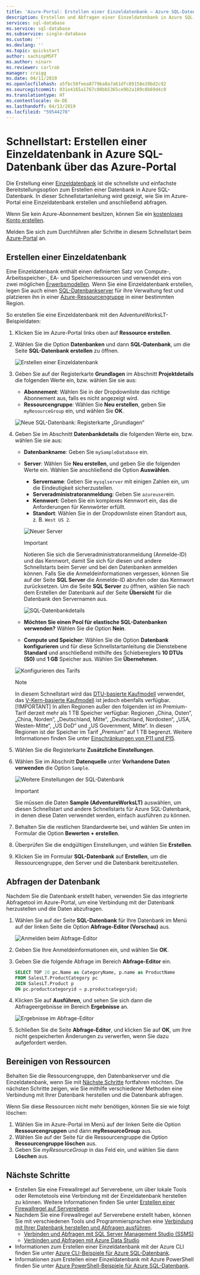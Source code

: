 ```yaml
---
title: 'Azure-Portal: Erstellen einer Einzeldatenbank – Azure SQL-Datenbank | Microsoft-Dokumentation'
description: Erstellen und Abfragen einer Einzeldatenbank in Azure SQL-Datenbank über das Azure-Portal
services: sql-database
ms.service: sql-database
ms.subservice: single-database
ms.custom: ''
ms.devlang: ''
ms.topic: quickstart
author: sachinpMSFT
ms.author: ninarn
ms.reviewer: carlrab
manager: craigg
ms.date: 04/11/2019
ms.openlocfilehash: a5fbc58feea8779ba8a7a61dfc89158e20bd2c92
ms.sourcegitcommit: 031e4165a1767c00bb5365ce9b2a189c8b69d4c0
ms.translationtype: HT
ms.contentlocale: de-DE
ms.lasthandoff: 04/13/2019
ms.locfileid: "59544278"
---
```

# <a name="quickstart-create-a-single-database-in-azure-sql-database-using-the-azure-portal"></a>Schnellstart: Erstellen einer Einzeldatenbank in Azure SQL-Datenbank über das Azure-Portal

Die Erstellung einer [Einzeldatenbank](sql-database-single-database.md) ist die schnellste und einfachste Bereitstellungsoption zum Erstellen einer Datenbank in Azure SQL-Datenbank. In dieser Schnellstartanleitung wird gezeigt, wie Sie im Azure-Portal eine Einzeldatenbank erstellen und anschließend abfragen.

Wenn Sie kein Azure-Abonnement besitzen, können Sie ein [kostenloses Konto erstellen](https://azure.microsoft.com/free/).

Melden Sie sich zum Durchführen aller Schritte in diesem Schnellstart beim [Azure-Portal](https://portal.azure.com/) an.

## <a name="create-a-single-database"></a>Erstellen einer Einzeldatenbank

Eine Einzeldatenbank enthält einen definierten Satz von Compute-, Arbeitsspeicher-, EA- und Speicherressourcen und verwendet eins von zwei möglichen [Erwerbsmodellen](sql-database-purchase-models.md). Wenn Sie eine Einzeldatenbank erstellen, legen Sie auch einen [SQL-Datenbankserver](sql-database-servers.md) für ihre Verwaltung fest und platzieren ihn in einer [Azure-Ressourcengruppe](../azure-resource-manager/resource-group-overview.md) in einer bestimmten Region.

So erstellen Sie eine Einzeldatenbank mit den AdventureWorksLT-Beispieldaten:

1. Klicken Sie im Azure-Portal links oben auf **Ressource erstellen**.
2. Wählen Sie die Option **Datenbanken** und dann **SQL-Datenbank**, um die Seite **SQL-Datenbank erstellen** zu öffnen. 

   ![Erstellen einer Einzeldatenbank](./media/sql-database-get-started-portal/create-database-1.png)

1. Geben Sie auf der Registerkarte **Grundlagen** im Abschnitt **Projektdetails** die folgenden Werte ein, bzw. wählen Sie sie aus:

   - **Abonnement**: Wählen Sie in der Dropdownliste das richtige Abonnement aus, falls es nicht angezeigt wird.
   - **Ressourcengruppe**: Wählen Sie **Neu erstellen**, geben Sie `myResourceGroup` ein, und wählen Sie **OK**.

   ![Neue SQL-Datenbank: Registerkarte „Grundlagen“](media/sql-database-get-started-portal/new-sql-database-basics.png)


1. Geben Sie im Abschnitt **Datenbankdetails** die folgenden Werte ein, bzw. wählen Sie sie aus: 

   - **Datenbankname**: Geben Sie `mySampleDatabase` ein.
   - **Server**: Wählen Sie **Neu erstellen**, und geben Sie die folgenden Werte ein. Wählen Sie anschließend die Option **Auswählen**. 
       - **Servername**: Geben Sie `mysqlserver` mit einigen Zahlen ein, um die Eindeutigkeit sicherzustellen. 
       - **Serveradministratoranmeldung**: Geben Sie `azureuser`ein.
       - **Kennwort**: Geben Sie ein komplexes Kennwort ein, das die Anforderungen für Kennwörter erfüllt. 
       - **Standort**: Wählen Sie in der Dropdownliste einen Standort aus, z. B. `West US 2`. 

       ![Neuer Server](media/sql-database-get-started-portal/new-server.png)

        > [!IMPORTANT]
        > Notieren Sie sich die Serveradministratoranmeldung (Anmelde-ID) und das Kennwort, damit Sie sich für diesen und andere Schnellstarts beim Server und bei den Datenbanken anmelden können. Falls Sie die Anmeldeinformationen vergessen, können Sie auf der Seite **SQL Server** die Anmelde-ID abrufen oder das Kennwort zurücksetzen. Um die Seite **SQL Server** zu öffnen, wählen Sie nach dem Erstellen der Datenbank auf der Seite **Übersicht** für die Datenbank den Servernamen aus.

      ![SQL-Datenbankdetails](media/sql-database-get-started-portal/sql-db-basic-db-details.png)

   - **Möchten Sie einen Pool für elastische SQL-Datenbanken verwenden?** Wählen Sie die Option **Nein**. 
   - **Compute und Speicher**: Wählen Sie die Option **Datenbank konfigurieren** und für diese Schnellstartanleitung die Dienstebene **Standard** und anschließend mithilfe des Schiebereglers **10 DTUs (S0)** und **1 GB** Speicher aus. Wählen Sie **Übernehmen**. 

    ![Konfigurieren des Tarifs](media/sql-database-get-started-portal/create-database-s1.png) 


      > [!NOTE]
      > In diesem Schnellstart wird das [DTU-basierte Kaufmodell](sql-database-service-tiers-dtu.md) verwendet, das [V-Kern-basierte Kaufmodell](sql-database-service-tiers-vcore.md) ist jedoch ebenfalls verfügbar.
      > [!IMPORTANT]
      > In allen Regionen außer den folgenden ist im Premium-Tarif derzeit mehr als 1 TB Speicher verfügbar: Regionen „China, Osten“, „China, Norden“, „Deutschland, Mitte“, „Deutschland, Nordosten“, „USA, Westen-Mitte“, „US DoD“ und „US Government, Mitte“. In diesen Regionen ist der Speicher im Tarif „Premium“ auf 1 TB begrenzt.  Weitere Informationen finden Sie unter [Einschränkungen von P11 und P15](sql-database-single-database-scale.md#dtu-based-purchasing-model-limitations-of-p11-and-p15-when-the-maximum-size-greater-than-1-tb).  

    



1. Wählen Sie die Registerkarte **Zusätzliche Einstellungen**. 
1. Wählen Sie im Abschnitt **Datenquelle** unter **Vorhandene Daten verwenden** die Option `Sample`. 

   ![Weitere Einstellungen der SQL-Datenbank](media/sql-database-get-started-portal/create-sql-database-additional-settings.png)

   > [!IMPORTANT]
   > Sie müssen die Daten **Sample (AdventureWorksLT)** auswählen, um diesen Schnellstart und andere Schnellstarts für Azure SQL-Datenbank, in denen diese Daten verwendet werden, einfach ausführen zu können.

1. Behalten Sie die restlichen Standardwerte bei, und wählen Sie unten im Formular die Option **Bewerten + erstellen**. 
1. Überprüfen Sie die endgültigen Einstellungen, und wählen Sie **Erstellen**. 

8. Klicken Sie im Formular **SQL-Datenbank** auf **Erstellen**, um die Ressourcengruppe, den Server und die Datenbank bereitzustellen.


## <a name="query-the-database"></a>Abfragen der Datenbank

Nachdem Sie die Datenbank erstellt haben, verwenden Sie das integrierte Abfragetool im Azure-Portal, um eine Verbindung mit der Datenbank herzustellen und die Daten abzufragen.

1. Wählen Sie auf der Seite **SQL-Datenbank** für Ihre Datenbank im Menü auf der linken Seite die Option **Abfrage-Editor (Vorschau)** aus.

   ![Anmelden beim Abfrage-Editor](./media/sql-database-get-started-portal/query-editor-login.png)

2. Geben Sie Ihre Anmeldeinformationen ein, und wählen Sie **OK**.
3. Geben Sie die folgende Abfrage im Bereich **Abfrage-Editor** ein.

   ```sql
   SELECT TOP 20 pc.Name as CategoryName, p.name as ProductName
   FROM SalesLT.ProductCategory pc
   JOIN SalesLT.Product p
   ON pc.productcategoryid = p.productcategoryid;
   ```

4. Klicken Sie auf **Ausführen**, und sehen Sie sich dann die Abfrageergebnisse im Bereich **Ergebnisse** an.

   ![Ergebnisse im Abfrage-Editor](./media/sql-database-get-started-portal/query-editor-results.png)

5. Schließen Sie die Seite **Abfrage-Editor**, und klicken Sie auf **OK**, um Ihre nicht gespeicherten Änderungen zu verwerfen, wenn Sie dazu aufgefordert werden.

## <a name="clean-up-resources"></a>Bereinigen von Ressourcen

Behalten Sie die Ressourcengruppe, den Datenbankserver und die Einzeldatenbank, wenn Sie mit [Nächste Schritte](#next-steps) fortfahren möchten. Die nächsten Schritte zeigen, wie Sie mithilfe verschiedener Methoden eine Verbindung mit Ihrer Datenbank herstellen und die Datenbank abfragen.

Wenn Sie diese Ressourcen nicht mehr benötigen, können Sie sie wie folgt löschen:

1. Wählen Sie im Azure-Portal im Menü auf der linken Seite die Option **Ressourcengruppen** und dann **myResourceGroup** aus.
2. Wählen Sie auf der Seite für die Ressourcengruppe die Option **Ressourcengruppe löschen** aus.
3. Geben Sie *myResourceGroup* in das Feld ein, und wählen Sie dann **Löschen** aus.

## <a name="next-steps"></a>Nächste Schritte

- Erstellen Sie eine Firewallregel auf Serverebene, um über lokale Tools oder Remotetools eine Verbindung mit der Einzeldatenbank herstellen zu können. Weitere Informationen finden Sie unter [Erstellen einer Firewallregel auf Serverebene](sql-database-server-level-firewall-rule.md).
- Nachdem Sie eine Firewallregel auf Serverebene erstellt haben, können Sie mit verschiedenen Tools und Programmiersprachen eine [Verbindung mit Ihrer Datenbank herstellen und Abfragen ausführen](sql-database-connect-query.md).
  - [Verbinden und Abfragen mit SQL Server Management Studio (SSMS)](sql-database-connect-query-ssms.md)
  - [Verbinden und Abfragen mit Azure Data Studio](https://docs.microsoft.com/sql/azure-data-studio/quickstart-sql-database?toc=/azure/sql-database/toc.json)
- Informationen zum Erstellen einer Einzeldatenbank mit der Azure CLI finden Sie unter [Azure CLI-Beispiele für Azure SQL-Datenbank](sql-database-cli-samples.md).
- Informationen zum Erstellen einer Einzeldatenbank mit Azure PowerShell finden Sie unter [Azure PowerShell-Beispiele für Azure SQL-Datenbank](sql-database-powershell-samples.md).
